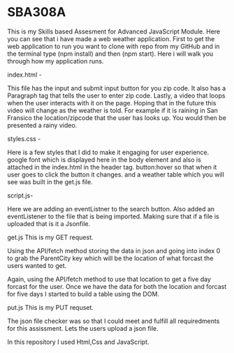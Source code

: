 # SBA308A
This is my Skills based Assesment for Advanced JavaScript Module.
Here you can see that i have made a web weather application.
First to get the web application to run you want to clone with repo  from my GitHub and in the terminal type (npm install) and then (npm start).
Here i will walk you through how my application runs.

index.html - 

This file has the  input and submit input button for you zip code.
It also has a Paragraph tag that tells the user to enter zip code.
Lastly, a video that loops when the user interacts with it on the page.
Hoping that in the future this video will change as the weather is told. For example if it is raining in San Fransico the location/zipcode that the user has looks up. You would then be presented a rainy video. 

styles.css - 

Here is a few styles that I did to make it engaging for user experience. 
google font which is displayed here in the body element and also is attached in the index.html in the header tag.
button:hover so that when it user goes to click the button it changes.
and a weather table which you will see was built in the get.js file.

script.js-

Here we are adding an eventListner to the search button.
Also added an eventListener to the file that is being imported.
Making sure that if a file is uploaded that is it a Jsonfile.


get.js
This is my GET request.

Using the API/fetch method storing the data in json and going into index 0 to grab the ParentCity key which will be the location of what forcast the users wanted to get.

Again, using the API/fetch method to use that location to get a five day forcast for the user.
Once we have the data for both the location and forcast for five days I started to build a table using the DOM.

put.js
This is my PUT requset.

The json file checker was so that I could meet and fulfill all  requiredments for this assissment. Lets the users upload a json file.

In this repository I used Html,Css and JavaScript.


